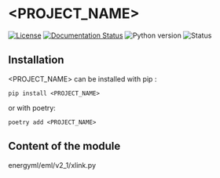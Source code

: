 <!--
Copyright (c) 2022-2023 Geosiris.
SPDX-License-Identifier: Apache-2.0
-->
<PROJECT_NAME>
==============

[![License](https://img.shields.io/pypi/l/resqml22)](https://github.com/geosiris-technologies/energyml-python-generator/blob/main/LICENSE)
[![Documentation Status](https://readthedocs.org/projects/energyml-python-generator/badge/?version=latest)](https://energyml-python-generator.readthedocs.io/en/latest/?badge=latest)
![Python version](https://img.shields.io/pypi/pyversions/resqml22)
![Status](https://img.shields.io/pypi/status/resqml22)




Installation
------------

<PROJECT_NAME> can be installed with pip : 

```console
pip install <PROJECT_NAME>
```

or with poetry: 
```console
poetry add <PROJECT_NAME>
```


Content of the module
---

energyml/eml/v2_1/xlink.py
